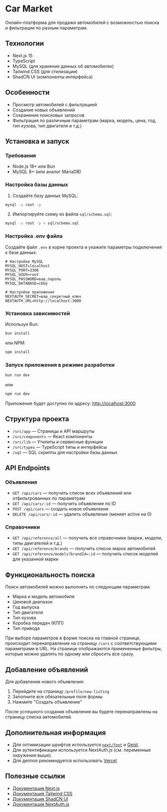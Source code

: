 # Car Market

Онлайн-платформа для продажи автомобилей с возможностью поиска и фильтрации по разным параметрам.

## Технологии

- Next.js 15
- TypeScript
- MySQL (для хранения данных об автомобилях)
- Tailwind CSS (для стилизации)
- ShadCN UI (компоненты интерфейса)

## Особенности

- Просмотр автомобилей с фильтрацией
- Создание новых объявлений
- Сохранение поисковых запросов
- Фильтрация по различным параметрам (марка, модель, цена, год, тип кузова, тип двигателя и т.д.)

## Установка и запуск

### Требования

- Node.js 18+ или Bun
- MySQL 8+ (или аналог MariaDB)

### Настройка базы данных

1. Создайте базу данных MySQL:

```bash
mysql -u root -p
```

2. Импортируйте схему из файла `sql/schema.sql`:

```bash
mysql -u root -p < sql/schema.sql
```

### Настройка .env файла

Создайте файл `.env` в корне проекта и укажите параметры подключения к базе данных:

```
# Настройки MySQL
MYSQL_HOST=localhost
MYSQL_PORT=3306
MYSQL_USER=root
MYSQL_PASSWORD=ваш_пароль
MYSQL_DATABASE=cbby

# Настройки приложения
NEXTAUTH_SECRET=ваш_секретный_ключ
NEXTAUTH_URL=http://localhost:3000
```

### Установка зависимостей

Используя Bun:

```bash
bun install
```

или NPM:

```bash
npm install
```

### Запуск приложения в режиме разработки

```bash
bun run dev
```

или

```bash
npm run dev
```

Приложение будет доступно по адресу: [http://localhost:3000](http://localhost:3000)

## Структура проекта

- `/src/app` — Страницы и API маршруты
- `/src/components` — React компоненты
- `/src/lib` — Утилиты и сервисные функции
- `/src/types` — TypeScript типы и интерфейсы
- `/sql` — SQL скрипты для настройки базы данных

## API Endpoints

### Объявления

- `GET /api/cars` — получить список всех объявлений или отфильтрованных по параметрам
- `GET /api/cars/:id` — получить объявление по ID
- `POST /api/cars` — создать новое объявление
- `DELETE /api/cars/:id` — удалить объявление (меняет active на 0)

### Справочники

- `GET /api/reference/all` — получить все справочники (марки, модели, типы двигателей и т.д.)
- `GET /api/reference/brands` — получить список марок автомобилей
- `GET /api/reference/models?brandId=:id` — получить список моделей для указанной марки

## Функциональность поиска

Поиск автомобилей можно выполнять по следующим параметрам:

- Марка и модель автомобиля
- Ценовой диапазон
- Год выпуска
- Тип двигателя
- Тип кузова
- Коробка передач (КПП)
- Тип привода

При выборе параметров в форме поиска на главной странице, происходит перенаправление на страницу `/cars` с соответствующими параметрами в URL. На странице отображаются примененные фильтры, которые можно удалять по одному или сбросить все сразу.

## Добавление объявлений

Для добавления нового объявления:

1. Перейдите на страницу `/profile/new-listing`
2. Заполните все обязательные поля формы
3. Нажмите "Создать объявление"

После успешного создания объявления вы будете перенаправлены на страницу списка автомобилей.

## Дополнительная информация

- Для оптимизации шрифтов используется [`next/font`](https://nextjs.org/docs/app/building-your-application/optimizing/fonts) и [Geist](https://vercel.com/font).
- Для аутентификации используется NextAuth.js (см. переменные окружения выше).
- Для деплоя рекомендуется использовать [Vercel](https://vercel.com/new?utm_medium=default-template&filter=next.js&utm_source=create-next-app&utm_campaign=create-next-app-readme).

## Полезные ссылки

- [Документация Next.js](https://nextjs.org/docs)
- [Документация Tailwind CSS](https://tailwindcss.com/docs)
- [Документация ShadCN UI](https://ui.shadcn.com/docs)
- [Документация NextAuth.js](https://next-auth.js.org/getting-started/introduction)
